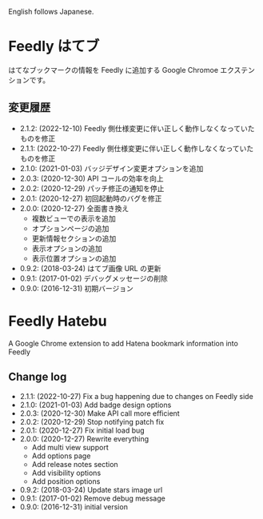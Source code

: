 English follows Japanese.

# Feedly はてブ

はてなブックマークの情報を Feedly に追加する Google Chromoe エクステンションです。

<!--
## ローカルプロキシサーバ

本エクステンションは、v3 よりローカルマシンにプロキシサーバを立てないと利用できなくなりました。Google Chrome エクステンションの Manifest v3 のセキュリティ制限によるものです。本エクステンションを利用する際は、ローカルマシン上でプロキシサーバを動作させた上で利用して下さい。

プロキシサーバの実行ファイルは以下から入手できます。

ソースコードは自分で内容を確認の上 make して
-->

## 変更履歴

<!-- -   3.0.0: (2023-xx-xx) Google Chrome エクステンションの Manifest v3 対応に伴いプロキシサーバ方式を採用 -->
-   2.1.2: (2022-12-10) Feedly 側仕様変更に伴い正しく動作しなくなっていたものを修正
-   2.1.1: (2022-10-27) Feedly 側仕様変更に伴い正しく動作しなくなっていたものを修正
-   2.1.0: (2021-01-03) バッジデザイン変更オプションを追加
-   2.0.3: (2020-12-30) API コールの効率を向上
-   2.0.2: (2020-12-29) パッチ修正の通知を停止
-   2.0.1: (2020-12-27) 初回起動時のバグを修正
-   2.0.0: (2020-12-27) 全面書き換え
    -   複数ビューでの表示を追加
    -   オプションページの追加
    -   更新情報セクションの追加
    -   表示オプションの追加
    -   表示位置オプションの追加
-   0.9.2: (2018-03-24) はてブ画像 URL の更新
-   0.9.1: (2017-01-02) デバッグメッセージの削除
-   0.9.0: (2016-12-31) 初期バージョン

# Feedly Hatebu

A Google Chrome extension to add Hatena bookmark information into Feedly

## Change log

-   2.1.1: (2022-10-27) Fix a bug happening due to changes on Feedly side
-   2.1.0: (2021-01-03) Add badge design options
-   2.0.3: (2020-12-30) Make API call more efficient
-   2.0.2: (2020-12-29) Stop notifying patch fix
-   2.0.1: (2020-12-27) Fix initial load bug
-   2.0.0: (2020-12-27) Rewrite everything
    -   Add multi view support
    -   Add options page
    -   Add release notes section
    -   Add visibility options
    -   Add position options
-   0.9.2: (2018-03-24) Update stars image url
-   0.9.1: (2017-01-02) Remove debug message
-   0.9.0: (2016-12-31) initial version
